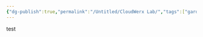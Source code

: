 ```yaml
---
{"dg-publish":true,"permalink":"/Untitled/CloudWerx Lab/","tags":["gardenEntry"],"noteIcon":""}
---
```




test




